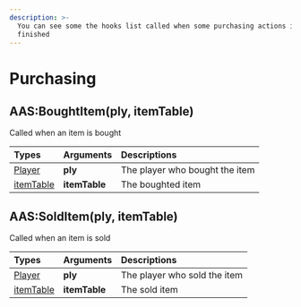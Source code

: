 ```yaml
---
description: >-
  You can see some the hooks list called when some purchasing actions is
  finished
---
```


# Purchasing

## AAS:BoughtItem\(ply, itemTable\)

Called when an item is bought

| Types | Arguments | Descriptions |
| :--- | :--- | :--- |
| [Player](https://wiki.facepunch.com/gmod/Player) | **ply** | The player who bought the item |
| [itemTable](../structs/item-table.md) | **itemTable** | The boughted item |

## AAS:SoldItem\(ply, itemTable\)

Called when an item is sold

| Types | Arguments | Descriptions |
| :--- | :--- | :--- |
| [Player](https://wiki.facepunch.com/gmod/Player) | **ply** | The player who sold the item |
| [itemTable](../structs/item-table.md) | **itemTable** | The sold item |

